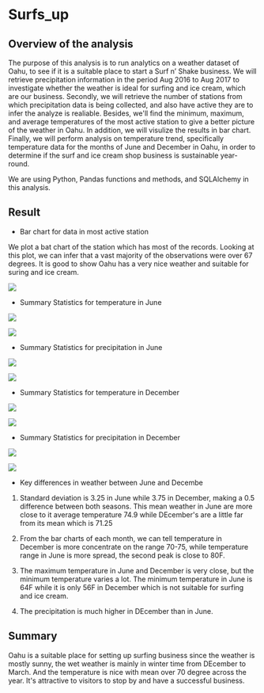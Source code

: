 # Surfs_up
## Overview of the analysis
The purpose of this analysis is to run analytics on a weather dataset of Oahu, to see if it is a suitable place to start a Surf n’ Shake business. We will retrieve precipitation information in the period Aug 2016 to Aug 2017 to investigate whether the weather is ideal for surfing and ice cream, which are our business. Secondly, we will retrieve the number of stations from which precipitation data is being collected, and also have active they are to infer the analyze is realiable. Besides, we'll find the minimum, maximum, and average temperatures of the most active station to give a better picture of the weather in Oahu. In addition, we will visulize the results in bar chart. Finally, we will perform analysis on temperature trend, specifically temperature data for the months of June and December in Oahu, in order to determine if the surf and ice cream shop business is sustainable year-round.

We are using Python, Pandas functions and methods, and SQLAlchemy in this analysis.

## Result
* Bar chart for data in most active station

We plot a bat chart of the station which has most of the records. Looking at this plot, we can infer that a vast majority of the observations were over 67 degrees. It is good to show Oahu has a very nice weather and suitable for suring and ice cream.

![](Resources/summary.png)


* Summary Statistics for temperature in June

![](Resources/d1a.png)

![](Resources/d1b.png)


* Summary Statistics for precipitation in June

![](Resources/d3a.png)

![](Resources/d3b.png)


* Summary Statistics for temperature in December

![](Resources/d2a.png)

![](Resources/d2b.png)

* Summary Statistics for precipitation in December

![](Resources/d4a.png)

![](Resources/d4b.png)


* Key differences in weather between June and Decembe
1. Standard deviation is 3.25 in June while 3.75 in December, making a 0.5 difference between both seasons. This mean weather in June are more close to it average temperature 74.9 while DEcember's are a little far from its mean which is 71.25

2. From the bar charts of each month, we can tell temperature in December is more concentrate on the range 70-75, while temperature range in June is more spread, the second peak is close to 80F.

3. The maximum temperature in June and December is very close, but the minimum temperature varies a lot. The minimum temperature in June is 64F while it is only 56F in December which is not suitable for surfing and ice cream.

4. The precipitation is much higher in DEcember than in June.
## Summary

Oahu is a suitable place for setting up surfing business since the weather is mostly sunny, the wet weather is mainly in winter time from DEcember to March. And the temperature is nice with mean over 70 degree across the year. It's attractive to visitors to stop by and have a successful business.
